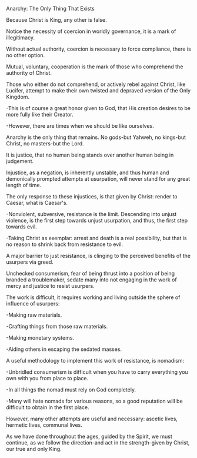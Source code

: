 Anarchy: The Only Thing That Exists

Because Christ is King, any other is false.

Notice the necessity of coercion in worldly governance, it is a mark of illegitimacy.

Without actual authority, coercion is necessary to force compliance, there is no other option.

Mutual, voluntary, cooperation is the mark of those who comprehend the authority of Christ.

Those who either do not comprehend, or actively rebel against Christ, like Lucifer, attempt to make their own twisted and depraved version of the Only Kingdom.

-This is of course a great honor given to God, that His creation desires to be more fully like their Creator.

-However, there are times when we should be like ourselves.

Anarchy is the only thing that remains. No gods-but Yahweh, no kings-but Christ, no masters-but the Lord.

It is justice, that no human being stands over another human being in judgement.

Injustice, as a negation, is inherently unstable, and thus human and demonically prompted attempts at usurpation, will never stand for any great length of time.

The only response to these injustices, is that given by Christ: render to Caesar, what is Caesar's.

-Nonviolent, subversive, resistance is the limit. Descending into unjust violence, is the first step towards unjust usurpation, and thus, the first step towards evil.

-Taking Christ as exemplar: arrest and death is a real possibility, but that is no reason to shrink back from resistance to evil.

A major barrier to just resistance, is clinging to the perceived benefits of the usurpers via greed.

Unchecked consumerism, fear of being thrust into a position of being branded a troublemaker, sedate many into not engaging in the work of mercy and justice to resist usurpers.

The work is difficult, it requires working and living outside the sphere of influence of usurpers:

-Making raw materials.

-Crafting things from those raw materials.

-Making monetary systems.

-Aiding others in escaping the sedated masses.

A useful methodology to implement this work of resistance, is nomadism:

-Unbridled consumerism is difficult when you have to carry everything you own with you from place to place.

-In all things the nomad must rely on God completely.

-Many will hate nomads for various reasons, so a good reputation will be difficult to obtain in the first place.

However, many other attempts are useful and necessary: ascetic lives, hermetic lives, communal lives.

As we have done throughout the ages, guided by the Spirit, we must continue, as we follow the direction-and act in the strength-given by Christ, our true and only King.